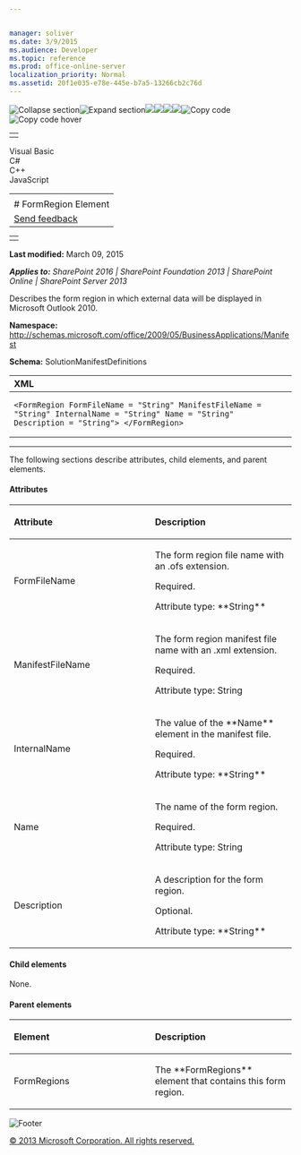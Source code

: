 ```yaml
---


manager: soliver
ms.date: 3/9/2015
ms.audience: Developer
ms.topic: reference
ms.prod: office-online-server
localization_priority: Normal
ms.assetid: 20f1e035-e78e-445e-b7a5-13266cb2c76d
---
```


![Collapse
section](../icons/collapse_all.gif "Collapse section")![Expand
section](../icons/expand_all.gif "Expand section")![](../icons/collapse_all.gif)![](../icons/expand_all.gif)![](../icons/dropdown.gif)![](../icons/dropdownHover.gif)![Copy
code](../icons/copycode.gif "Copy code")![Copy code
hover](../icons/copycodeHighlight.gif "Copy code hover")
<table>
<tbody>
<tr class="odd">
<td align="left"></td>
</tr>
</tbody>
</table>

Visual Basic  
C\#  
C++  
JavaScript  

<table>
<tbody>
<tr class="odd">
<td align="left"><span id="runningHeaderText"></span></td>
</tr>
<tr class="even">
<td align="left"># FormRegion Element</td>
</tr>
<tr class="odd">
<td align="left"><span id="headfeedbackarea" class="feedbackhead"><a href="javascript:SubmitFeedback(&#39;docthis@Microsoft.com&#39;,&#39;&#39;,&#39;&#39;,&#39;&#39;,&#39;1.0.18082.1225&#39;,&#39;%0\dThank%20you%20for%20your%20feedback.%20The%20developer%20writing%20teams%20use%20your%20feedback%20to%20improve%20documentation.%20While%20we%20are%20reviewing%20your%20feedback,%20we%20may%20send%20you%20e-mail%20to%20ask%20for%20clarification%20or%20feedback%20on%20a%20solution.%20We%20do%20not%20use%20your%20e-mail%20address%20for%20any%20other%20purpose%20and%20we%20delete%20it%20after%20we%20finish%20our%20review.%0\AFor%20further%20information%20about%20the%20privacy%20policies%20of%20Microsoft,%20please%20see%20http://privacy.microsoft.com/en-us/default.aspx.%0\A%0\d&#39;,&#39;Customer%20feedback&#39;);">Send feedback</a></span></td>
</tr>
</tbody>
</table>

<table>
<colgroup>
<col width="100%" />
</colgroup>
<tbody>
<tr class="odd">
<td align="left"></td>
</tr>
</tbody>
</table>

**Last modified:** March 09, 2015

***Applies to:** SharePoint 2016 | SharePoint Foundation 2013 |
SharePoint Online | SharePoint Server 2013*

Describes the form region in which external data will be displayed in
Microsoft Outlook 2010.

**Namespace:**
http://schemas.microsoft.com/office/2009/05/BusinessApplications/Manifest

**Schema:** SolutionManifestDefinitions

<span codelanguage="xmlLang"></span>
<table>
<colgroup>
<col width="100%" />
</colgroup>
<thead>
<tr class="header">
<th align="left">XML</th>
</tr>
</thead>
<tbody>
<tr class="odd">
<td align="left"><pre><code>&lt;FormRegion FormFileName = &quot;String&quot; ManifestFileName = &quot;String&quot; InternalName = &quot;String&quot; Name = &quot;String&quot; Description = &quot;String&quot;&gt; &lt;/FormRegion&gt;</code></pre></td>
</tr>
</tbody>
</table>


--------------------------------------------------------------------------------------------------------------------------------------------------------------------------------------------------------------------------------------

The following sections describe attributes, child elements, and parent
elements.

#### Attributes

<table>
<colgroup>
<col width="50%" />
<col width="50%" />
</colgroup>
<thead>
<tr class="header">
<th align="left"><p>Attribute</p></th>
<th align="left"><p>Description</p></th>
</tr>
</thead>
<tbody>
<tr class="odd">
<td align="left"><p>FormFileName</p></td>
<td align="left"><p>The form region file name with an .ofs extension.</p>
<p>Required.</p>
<p>Attribute type: **String**</p></td>
</tr>
<tr class="even">
<td align="left"><p>ManifestFileName</p></td>
<td align="left"><p>The form region manifest file name with an .xml extension.</p>
<p>Required.</p>
<p>Attribute type: String</p></td>
</tr>
<tr class="odd">
<td align="left"><p>InternalName</p></td>
<td align="left"><p>The value of the **Name** element in the manifest file.</p>
<p>Required.</p>
<p>Attribute type: **String**</p></td>
</tr>
<tr class="even">
<td align="left"><p>Name</p></td>
<td align="left"><p>The name of the form region.</p>
<p>Required.</p>
<p>Attribute type: String</p></td>
</tr>
<tr class="odd">
<td align="left"><p>Description</p></td>
<td align="left"><p>A description for the form region.</p>
<p>Optional.</p>
<p>Attribute type: **String**</p></td>
</tr>
</tbody>
</table>

#### Child elements

None.

#### Parent elements

<table>
<colgroup>
<col width="50%" />
<col width="50%" />
</colgroup>
<thead>
<tr class="header">
<th align="left"><p>Element</p></th>
<th align="left"><p>Description</p></th>
</tr>
</thead>
<tbody>
<tr class="odd">
<td align="left"><p>FormRegions</p></td>
<td align="left"><p>The **FormRegions** element that contains this form region.</p></td>
</tr>
</tbody>
</table>

![Footer](../icons/footer.gif "Footer")

[© 2013 Microsoft Corporation. All rights
reserved.](office-2013-documentation-copyright-notice.htm)



